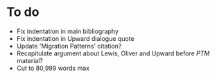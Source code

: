 # To do

* Fix indentation in main bibliography
* Fix indentation in Upward dialogue quote
* Update 'Migration Patterns' citation?
* Recapitulate argument about Lewis, Oliver and Upward before *PTM* material?
* Cut to 80,999 words max
